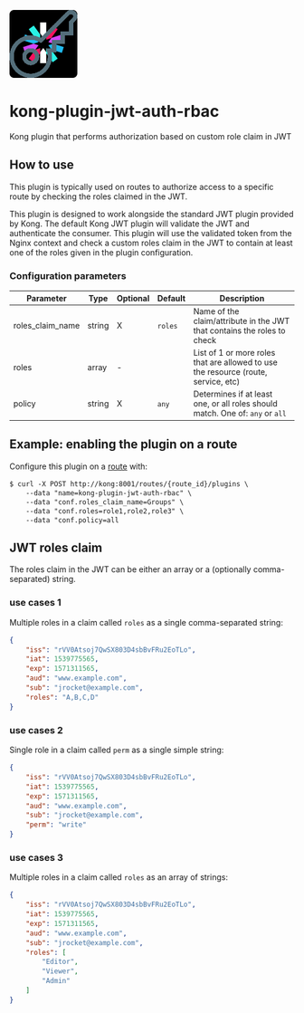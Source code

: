 ![JWT-Auth Icon](jwt-auth.png)

# kong-plugin-jwt-auth-rbac
Kong plugin that performs authorization based on custom role claim in JWT

## How to use
This plugin is typically used on routes to authorize access to a specific
route by checking the roles claimed in the JWT.

This plugin is designed to work alongside the standard JWT plugin provided
by Kong. The default Kong JWT plugin will validate the JWT and authenticate
the consumer. This plugin will use the validated token from the Nginx context
and check a custom roles claim in the JWT to contain at least one of the
roles given in the plugin configuration.

### Configuration parameters
| Parameter        | Type   | Optional | Default | Description |
| ---------------- | ------ | -------- | ------- | ----------- |
| roles_claim_name | string | X        | `roles` | Name of the claim/attribute in the JWT that contains the roles to check |
| roles            | array  | -        |         | List of 1 or more roles that are allowed to use the resource (route, service, etc) |
| policy           | string | X        | `any`   | Determines if at least one, or all roles should match. One of: `any` or `all` |

## Example: enabling the plugin on a route
Configure this plugin on a [route](https://docs.konghq.com/latest/admin-api/#Route-object)
with:

```shell
$ curl -X POST http://kong:8001/routes/{route_id}/plugins \
    --data "name=kong-plugin-jwt-auth-rbac" \
    --data "conf.roles_claim_name=Groups" \
    --data "conf.roles=role1,role2,role3" \
    --data "conf.policy=all
```
## JWT roles claim
The roles claim in the JWT can be either an array or a (optionally comma-separated) string.

### use cases 1
Multiple roles in a claim called `roles` as a single comma-separated string:
```json
{
    "iss": "rVV0Atsoj7QwSX803D4sbBvFRu2EoTLo",
    "iat": 1539775565,
    "exp": 1571311565,
    "aud": "www.example.com",
    "sub": "jrocket@example.com",
    "roles": "A,B,C,D"
}
```
### use cases 2
Single role in a claim called `perm` as a single simple string:
```json
{
    "iss": "rVV0Atsoj7QwSX803D4sbBvFRu2EoTLo",
    "iat": 1539775565,
    "exp": 1571311565,
    "aud": "www.example.com",
    "sub": "jrocket@example.com",
    "perm": "write"
}
```
### use cases 3
Multiple roles in a claim called `roles` as an array of strings:
```json
{
    "iss": "rVV0Atsoj7QwSX803D4sbBvFRu2EoTLo",
    "iat": 1539775565,
    "exp": 1571311565,
    "aud": "www.example.com",
    "sub": "jrocket@example.com",
    "roles": [
        "Editor",
        "Viewer",
        "Admin"
    ]
}
```
